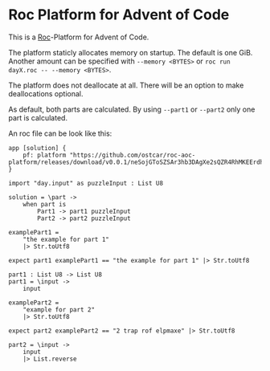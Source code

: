 # Roc Platform for Advent of Code

This is a [Roc](https://www.roc-lang.org/)-Platform for Advent of Code.

The platform staticly allocates memory on startup. The default is one GiB.
Another amount can be specified with `--memory <BYTES>` or `roc run dayX.roc --
--memory <BYTES>`.

The platform does not deallocate at all. There will be an option to make
deallocations optional.

As default, both parts are calculated. By using `--part1` or `--part2` only one
part is calculated.

An roc file can be look like this:

```roc
app [solution] {
    pf: platform "https://github.com/ostcar/roc-aoc-platform/releases/download/v0.0.1/neSojGToSZSAr3hb3DAgXe2sQZR4RhMKEErdh1PJVi4.tar.br",
}

import "day.input" as puzzleInput : List U8

solution = \part ->
    when part is
        Part1 -> part1 puzzleInput
        Part2 -> part2 puzzleInput

examplePart1 =
    "the example for part 1"
    |> Str.toUtf8

expect part1 examplePart1 == "the example for part 1" |> Str.toUtf8

part1 : List U8 -> List U8
part1 = \input ->
    input

examplePart2 =
    "example for part 2"
    |> Str.toUtf8

expect part2 examplePart2 == "2 trap rof elpmaxe" |> Str.toUtf8

part2 = \input ->
    input
    |> List.reverse
```
